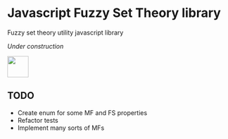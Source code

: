 # Javascript Fuzzy Set Theory library

Fuzzy set theory utility javascript library

*Under construction*

<img src="http://i.imgur.com/fI9qT.gif" width="48">

## TODO

- Create enum for some MF and FS properties
- Refactor tests
- Implement many sorts of MFs
